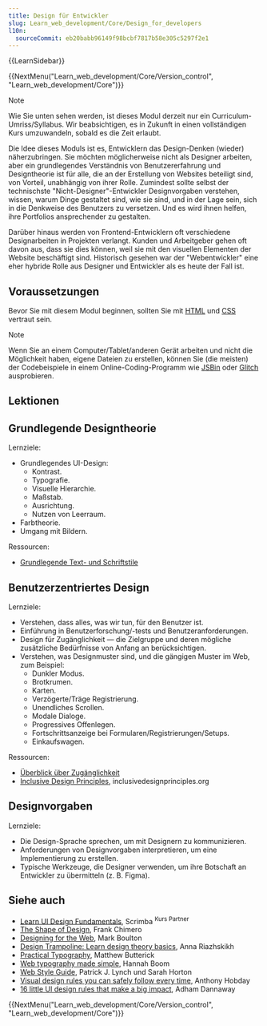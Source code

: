 ```yaml
---
title: Design für Entwickler
slug: Learn_web_development/Core/Design_for_developers
l10n:
  sourceCommit: eb20babb96149f98bcbf7817b58e305c5297f2e1
---
```


{{LearnSidebar}}

{{NextMenu("Learn_web_development/Core/Version_control", "Learn_web_development/Core")}}

> [!NOTE]
> Wie Sie unten sehen werden, ist dieses Modul derzeit nur ein Curriculum-Umriss/Syllabus. Wir beabsichtigen, es in Zukunft in einen vollständigen Kurs umzuwandeln, sobald es die Zeit erlaubt.

Die Idee dieses Moduls ist es, Entwicklern das Design-Denken (wieder) näherzubringen. Sie möchten möglicherweise nicht als Designer arbeiten, aber ein grundlegendes Verständnis von Benutzererfahrung und Designtheorie ist für alle, die an der Erstellung von Websites beteiligt sind, von Vorteil, unabhängig von ihrer Rolle. Zumindest sollte selbst der technischste "Nicht-Designer"-Entwickler Designvorgaben verstehen, wissen, warum Dinge gestaltet sind, wie sie sind, und in der Lage sein, sich in die Denkweise des Benutzers zu versetzen. Und es wird ihnen helfen, ihre Portfolios ansprechender zu gestalten.

Darüber hinaus werden von Frontend-Entwicklern oft verschiedene Designarbeiten in Projekten verlangt. Kunden und Arbeitgeber gehen oft davon aus, dass sie dies können, weil sie mit den visuellen Elementen der Website beschäftigt sind. Historisch gesehen war der "Webentwickler" eine eher hybride Rolle aus Designer und Entwickler als es heute der Fall ist.

## Voraussetzungen

Bevor Sie mit diesem Modul beginnen, sollten Sie mit [HTML](/de/docs/Learn_web_development/Core/Structuring_content) und [CSS](/de/docs/Learn_web_development/Core/Styling_basics) vertraut sein.

> [!NOTE]
> Wenn Sie an einem Computer/Tablet/anderen Gerät arbeiten und nicht die Möglichkeit haben, eigene Dateien zu erstellen, können Sie (die meisten) der Codebeispiele in einem Online-Coding-Programm wie [JSBin](https://jsbin.com/) oder [Glitch](https://glitch.com/) ausprobieren.

## Lektionen

## Grundlegende Designtheorie

Lernziele:

- Grundlegendes UI-Design:
  - Kontrast.
  - Typografie.
  - Visuelle Hierarchie.
  - Maßstab.
  - Ausrichtung.
  - Nutzen von Leerraum.
- Farbtheorie.
- Umgang mit Bildern.

Ressourcen:

- [Grundlegende Text- und Schriftstile](/de/docs/Learn_web_development/Core/Text_styling/Fundamentals)

## Benutzerzentriertes Design

Lernziele:

- Verstehen, dass alles, was wir tun, für den Benutzer ist.
- Einführung in Benutzerforschung/-tests und Benutzeranforderungen.
- Design für Zugänglichkeit — die Zielgruppe und deren mögliche zusätzliche Bedürfnisse von Anfang an berücksichtigen.
- Verstehen, was Designmuster sind, und die gängigen Muster im Web, zum Beispiel:
  - Dunkler Modus.
  - Brotkrumen.
  - Karten.
  - Verzögerte/Träge Registrierung.
  - Unendliches Scrollen.
  - Modale Dialoge.
  - Progressives Offenlegen.
  - Fortschrittsanzeige bei Formularen/Registrierungen/Setups.
  - Einkaufswagen.

Ressourcen:

- [Überblick über Zugänglichkeit](/de/docs/Learn_web_development/Core/Accessibility)
- [Inclusive Design Principles](https://inclusivedesignprinciples.org/), inclusivedesignprinciples.org

## Designvorgaben

Lernziele:

- Die Design-Sprache sprechen, um mit Designern zu kommunizieren.
- Anforderungen von Designvorgaben interpretieren, um eine Implementierung zu erstellen.
- Typische Werkzeuge, die Designer verwenden, um ihre Botschaft an Entwickler zu übermitteln (z. B. Figma).

## Siehe auch

- [Learn UI Design Fundamentals](https://scrimba.com/learn/design?via=mdn), Scrimba <sup>Kurs Partner</sup>
- [The Shape of Design](https://shapeofdesignbook.com/chapters/00-introduction/), Frank Chimero
- [Designing for the Web](https://designingfortheweb.co.uk/), Mark Boulton
- [Design Trampoline: Learn design theory basics](https://designtrampoline.org/), Anna Riazhskikh
- [Practical Typography](https://practicaltypography.com/), Matthew Butterick
- [Web typography made simple](https://designforweb.org/vis/chapter2-typography/typelab-by-HannahBoom/), Hannah Boom
- [Web Style Guide](https://webstyleguide.com/), Patrick J. Lynch und Sarah Horton
- [Visual design rules you can safely follow every time](https://anthonyhobday.com/sideprojects/saferules/), Anthony Hobday
- [16 little UI design rules that make a big impact](https://www.adhamdannaway.com/blog/ui-design/16-ui-design-rules), Adham Dannaway

{{NextMenu("Learn_web_development/Core/Version_control", "Learn_web_development/Core")}}
